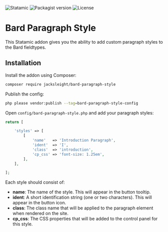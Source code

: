 <!-- statamic:hide -->

![Statamic](https://flat.badgen.net/badge/Statamic/3.1.14+/FF269E)
![Packagist version](https://flat.badgen.net/packagist/v/jacksleight/bard-paragraph-style)
![License](https://flat.badgen.net/github/license/jacksleight/bard-paragraph-style)

# Bard Paragraph Style 

This Statamic addon gives you the ability to add custom paragraph styles to the Bard fieldtypes.

## Installation

Install the addon using Composer:

```bash
composer require jacksleight/bard-paragraph-style
```

Publish the config:

```bash
php please vendor:publish --tag=bard-paragraph-style-config
```

Open `config/bard-paragraph-style.php` and add your paragraph styles:


```php
return [

    'styles' => [
        [
            'name'   => 'Introduction Paragraph',
            'ident'  => 'I',
            'class'  => 'introduction',
            'cp_css' => 'font-size: 1.25em',
        ],
    ],

];
```

Each style should consist of:

* **name**: The name of the style. This will appear in the button tooltip.
* **ident**: A short identification string (one or two characters). This will appear in the button icon.
* **class**: The class name that will be applied to the paragraph element when rendered on the site.
* **cp_css**: The CSS properties that will be added to the control panel for this style.
